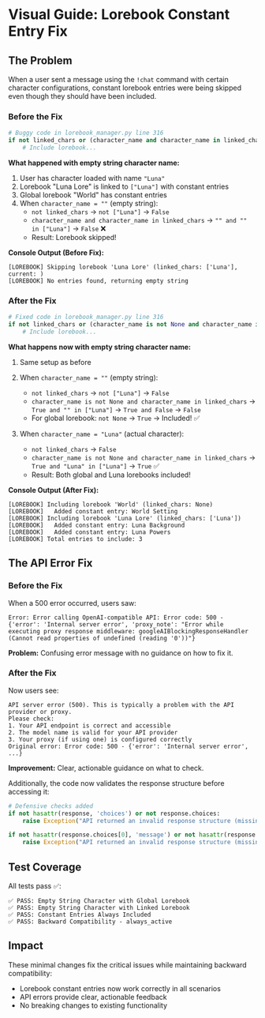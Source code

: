 # Visual Guide: Lorebook Constant Entry Fix

## The Problem

When a user sent a message using the `!chat` command with certain character configurations, constant lorebook entries were being skipped even though they should have been included.

### Before the Fix

```python
# Buggy code in lorebook_manager.py line 316
if not linked_chars or (character_name and character_name in linked_chars):
    # Include lorebook...
```

**What happened with empty string character name:**

1. User has character loaded with name `"Luna"`
2. Lorebook "Luna Lore" is linked to `["Luna"]` with constant entries
3. Global lorebook "World" has constant entries
4. When `character_name = ""` (empty string):
   - `not linked_chars` → `not ["Luna"]` → `False`
   - `character_name and character_name in linked_chars` → `"" and "" in ["Luna"]` → `False` ❌
   - Result: Lorebook skipped!

**Console Output (Before Fix):**
```
[LOREBOOK] Skipping lorebook 'Luna Lore' (linked_chars: ['Luna'], current: )
[LOREBOOK] No entries found, returning empty string
```

### After the Fix

```python
# Fixed code in lorebook_manager.py line 316
if not linked_chars or (character_name is not None and character_name in linked_chars):
    # Include lorebook...
```

**What happens now with empty string character name:**

1. Same setup as before
2. When `character_name = ""` (empty string):
   - `not linked_chars` → `not ["Luna"]` → `False`
   - `character_name is not None and character_name in linked_chars` → `True and "" in ["Luna"]` → `True and False` → `False`
   - For global lorebook: `not None` → `True` → Included! ✅

3. When `character_name = "Luna"` (actual character):
   - `not linked_chars` → `False`
   - `character_name is not None and character_name in linked_chars` → `True and "Luna" in ["Luna"]` → `True` ✅
   - Result: Both global and Luna lorebooks included!

**Console Output (After Fix):**
```
[LOREBOOK] Including lorebook 'World' (linked_chars: None)
[LOREBOOK]   Added constant entry: World Setting
[LOREBOOK] Including lorebook 'Luna Lore' (linked_chars: ['Luna'])
[LOREBOOK]   Added constant entry: Luna Background
[LOREBOOK]   Added constant entry: Luna Powers
[LOREBOOK] Total entries to include: 3
```

## The API Error Fix

### Before the Fix

When a 500 error occurred, users saw:
```
Error: Error calling OpenAI-compatible API: Error code: 500 - {'error': 'Internal server error', 'proxy_note': "Error while executing proxy response middleware: googleAIBlockingResponseHandler (Cannot read properties of undefined (reading '0'))"}
```

**Problem:** Confusing error message with no guidance on how to fix it.

### After the Fix

Now users see:
```
API server error (500). This is typically a problem with the API provider or proxy. 
Please check:
1. Your API endpoint is correct and accessible
2. The model name is valid for your API provider
3. Your proxy (if using one) is configured correctly
Original error: Error code: 500 - {'error': 'Internal server error', ...}
```

**Improvement:** Clear, actionable guidance on what to check.

Additionally, the code now validates the response structure before accessing it:
```python
# Defensive checks added
if not hasattr(response, 'choices') or not response.choices:
    raise Exception("API returned an invalid response structure (missing 'choices')...")

if not hasattr(response.choices[0], 'message') or not hasattr(response.choices[0].message, 'content'):
    raise Exception("API returned an invalid response structure (missing message content)...")
```

## Test Coverage

All tests pass ✅:

```
✅ PASS: Empty String Character with Global Lorebook
✅ PASS: Empty String Character with Linked Lorebook  
✅ PASS: Constant Entries Always Included
✅ PASS: Backward Compatibility - always_active
```

## Impact

These minimal changes fix the critical issues while maintaining backward compatibility:
- Lorebook constant entries now work correctly in all scenarios
- API errors provide clear, actionable feedback
- No breaking changes to existing functionality
